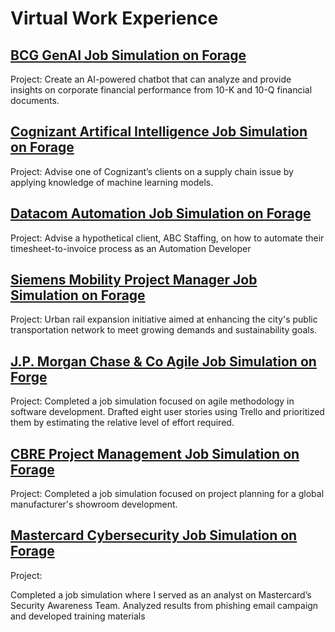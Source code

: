 # Virtual Work Experience

## [BCG GenAI Job Simulation on Forage](https://github.com/Sarah269/bug-free-eureka/tree/main/BCG%20GenAI)

Project: 
Create an AI-powered chatbot that can analyze and provide insights on corporate financial performance from 10-K and 10-Q financial documents.

## [Cognizant Artifical Intelligence Job Simulation on Forage](https://github.com/Sarah269/bug-free-eureka/tree/main/CognizantAI)

Project:
Advise one of Cognizant’s clients on a supply chain issue by applying knowledge of machine learning models.

## [Datacom Automation Job Simulation on Forage](https://github.com/Sarah269/bug-free-eureka/tree/main/DatacomAutomation)

Project:
Advise a hypothetical client, ABC Staffing, on how to automate their timesheet-to-invoice process as an Automation Developer

## [Siemens Mobility Project Manager Job Simulation on Forage](https://github.com/Sarah269/bug-free-eureka/tree/main/Siemens)

Project:
Urban rail expansion initiative aimed at enhancing the city's public transportation network to meet growing demands and sustainability goals.

## [J.P. Morgan Chase & Co Agile Job Simulation on Forge](https://github.com/Sarah269/bug-free-eureka/tree/main/JPMC%20Agile)

Project: 
Completed a job simulation focused on agile methodology in software development. Drafted eight user stories using Trello and prioritized them by estimating the relative level of effort required.

## [CBRE Project Management Job Simulation on Forage]()

Project:
Completed a job simulation focused on project planning for a global manufacturer's showroom development.

## [Mastercard Cybersecurity Job Simulation on Forage]()

Project:

Completed a job simulation where I served as an analyst on Mastercard’s Security Awareness Team. Analyzed results from phishing email campaign and developed training materials

